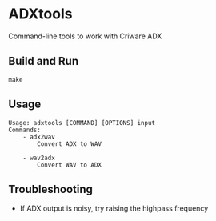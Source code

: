 # ADXtools

Command-line tools to work with Criware ADX

## Build and Run
    make

## Usage
    Usage: adxtools [COMMAND] [OPTIONS] input
    Commands:
	    - adx2wav
		    Convert ADX to WAV

	    - wav2adx
		    Convert WAV to ADX

## Troubleshooting
  - If ADX output is noisy, try raising the highpass frequency